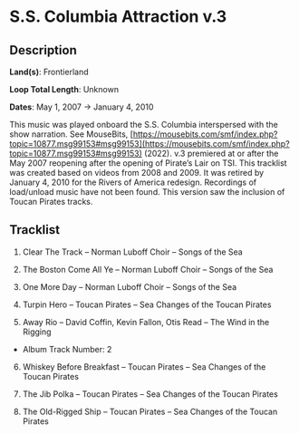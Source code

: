# S.S. Columbia Attraction v.3

## Description

**Land(s)**: Frontierland

**Loop Total Length**: Unknown

**Dates**: May 1, 2007 → January 4, 2010

This music was played onboard the S.S. Columbia interspersed with the show narration. See MouseBits, [https://mousebits.com/smf/index.php?topic=10877.msg99153#msg99153](https://mousebits.com/smf/index.php?topic=10877.msg99153#msg99153) (2022). v.3 premiered at or after the May 2007 reopening after the opening of Pirate’s Lair on TSI. This tracklist was created based on videos from 2008 and 2009. It was retired by January 4, 2010 for the Rivers of America redesign. Recordings of load/unload music have not been found. This version saw the inclusion of Toucan Pirates tracks.

## Tracklist

1. Clear The Track – Norman Luboff Choir – Songs of the Sea


2. The Boston Come All Ye – Norman Luboff Choir – Songs of the Sea


3. One More Day – Norman Luboff Choir – Songs of the Sea


4. Turpin Hero – Toucan Pirates – Sea Changes of the Toucan Pirates


5. Away Rio – David Coffin, Kevin Fallon, Otis Read – The Wind in the Rigging
- Album Track Number: 2

6. Whiskey Before Breakfast – Toucan Pirates – Sea Changes of the Toucan Pirates


7. The Jib Polka – Toucan Pirates – Sea Changes of the Toucan Pirates


8. The Old-Rigged Ship – Toucan Pirates – Sea Changes of the Toucan Pirates

